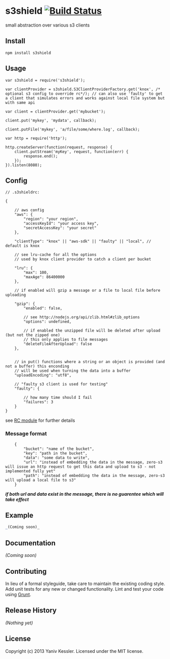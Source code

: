 # s3shield [![Build Status](https://secure.travis-ci.org/kessler/s3shield.png?branch=master)](http://travis-ci.org/kessler/s3shield)

small abstraction over various s3 clients

## Install
```
npm install s3shield
```

## Usage
```
var s3shield = require('s3shield');

var clientProvider = s3shield.S3ClientProviderFactory.get('knox', /* optional s3 config to override rc*/); // can also use 'faulty' to get a client that simulates errors and works against local file system but with same api

var client = clientProvider.get('mybucket');

client.put('mykey', 'mydata', callback);

client.putFile('mykey', 'a/file/some/where.log', callback);

var http = require('http');

http.createServer(function(request, response) {
	client.putStream('myKey', request, function(err) {
		response.end();
	});
}).listen(8080);

```

## Config
```
// .s3shieldrc:

{

	// aws config
	"aws": {
		"region": "your region",
		"accessKeyId": "your access key",
		"secretAccessKey": "your secret"
	},

	"clientType": "knox" || "aws-sdk" || "faulty" || "local", // default is knox

	// see lru-cache for all the options
	// used by knox client provider to catch a client per bucket

	"lru": {
		"max": 100,
		"maxAge": 86400000
	},

	// if enabled will gzip a message or a file to local file before uploading

	"gzip": {
		"enabled": false,

		// see http://nodejs.org/api/zlib.html#zlib_options
		"options": undefined,

		// if enabled the unzipped file will be deleted after upload (but not the zipped one)
		// this only applies to file messages
		"deleteFileAfterUpload": false
	},


	// in put() functions where a string or an object is provided (and not a buffer) this enconding
	// will be used when turning the data into a buffer
	"uploadEncoding": "utf8",

	// "faulty s3 client is used for testing"
	"faulty": {

		// how many time should I fail
		"failures": 3
	}
}
```
see [RC module](https://github.com/dominictarr/rc) for further details

### Message format
```
	{
		"bucket": "name of the bucket",
		"key": "path in the bucket",
		"data": "some data to write",
		"url": "instead of embedding the data in the message, zero-s3 will issue an http request to get this data and upload to s3 - not implemented fully yet"
		"path": "instead of embedding the data in the message, zero-s3 will upload a local file to s3"
	}
```
***if both url and data exist in the message, there is no guarentee which will take effect***

## Example
```javascript
_(Coming soon)_
```

## Documentation
_(Coming soon)_

## Contributing
In lieu of a formal styleguide, take care to maintain the existing coding style. Add unit tests for any new or changed functionality. Lint and test your code using [Grunt](http://gruntjs.com/).

## Release History
_(Nothing yet)_

## License
Copyright (c) 2013 Yaniv Kessler. Licensed under the MIT license.
